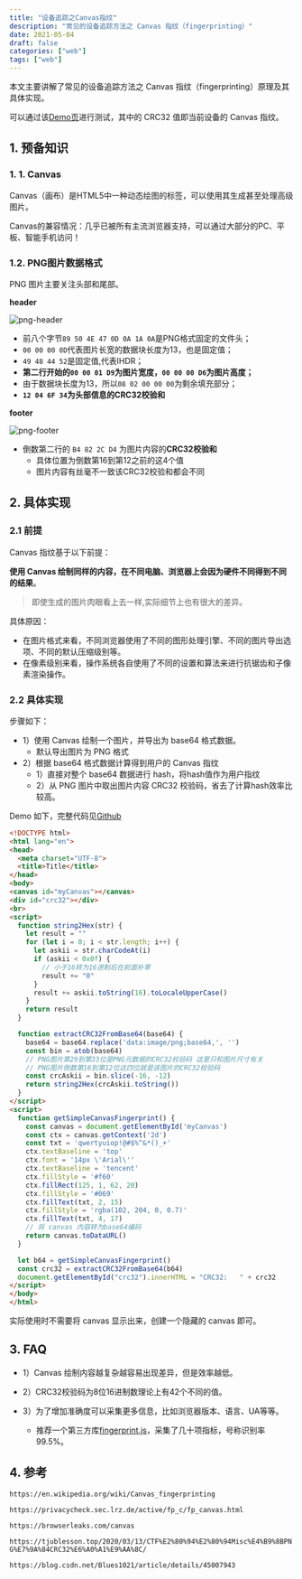 ```yaml
---
title: "设备追踪之Canvas指纹"
description: "常见的设备追踪方法之 Canvas 指纹（fingerprinting）"
date: 2021-05-04
draft: false
categories: ["web"]
tags: ["web"]
---
```


本文主要讲解了常见的设备追踪方法之 Canvas 指纹（fingerprinting）原理及其具体实现。

可以通过该[Demo页][demo]进行测试，其中的 CRC32 值即当前设备的  Canvas 指纹。

<!--more-->

## 1. 预备知识

### 1. 1. Canvas

Canvas（画布）是HTML5中一种动态绘图的标签，可以使用其生成甚至处理高级图片。

Canvas的兼容情况：几乎已被所有主流浏览器支持，可以通过大部分的PC、平板、智能手机访问！

### 1.2. PNG图片数据格式

PNG 图片主要关注头部和尾部。



**header**

![png-header][png-header]



- 前八个字节`89 50 4E 47 0D 0A 1A 0A`是PNG格式固定的文件头；
- `00 00 00 0D`代表图片长宽的数据块长度为13，也是固定值；
- `49 48 44 52`是固定值,代表IHDR；
- **第二行开始的`00 00 01 D9`为图片宽度，`00 00 00 D6`为图片高度；**
- 由于数据块长度为13，所以`08 02 00 00 00`为剩余填充部分；
- **`12 04 6F 34`为头部信息的CRC32校验和**



**footer**

![png-footer][png-footer]

* 倒数第二行的 `B4 82 2C D4` 为图片内容的**CRC32校验和**
  * 具体位置为倒数第16到第12之前的这4个值
  * 图片内容有丝毫不一致该CRC32校验和都会不同



## 2. 具体实现

### 2.1 前提

Canvas 指纹基于以下前提：

**使用 Canvas 绘制同样的内容，在不同电脑、浏览器上会因为硬件不同得到不同的结果**。

> 即使生成的图片肉眼看上去一样,实际细节上也有很大的差异。

具体原因：

* 在图片格式来看，不同浏览器使用了不同的图形处理引擎、不同的图片导出选项、不同的默认压缩级别等。
* 在像素级别来看，操作系统各自使用了不同的设置和算法来进行抗锯齿和子像素渲染操作。



### 2.2 具体实现

步骤如下：

* 1）使用 Canvas 绘制一个图片，并导出为 base64 格式数据。
  * 默认导出图片为 PNG 格式
* 2）根据  base64 格式数据计算得到用户的 Canvas 指纹
  * 1）直接对整个  base64 数据进行 hash，将hash值作为用户指纹
  * 2）从 PNG 图片中取出图片内容 CRC32 校验码，省去了计算hash效率比较高。

Demo 如下，完整代码见[Github][github]

```html
<!DOCTYPE html>
<html lang="en">
<head>
  <meta charset="UTF-8">
  <title>Title</title>
</head>
<body>
<canvas id="myCanvas"></canvas>
<div id="crc32"></div>
<br>
<script>
  function string2Hex(str) {
    let result = ""
    for (let i = 0; i < str.length; i++) {
      let askii = str.charCodeAt(i)
      if (askii < 0x0f) {
        // 小于16转为16进制后在前面补零
        result += "0"
      }
      result += askii.toString(16).toLocaleUpperCase()
    }
    return result
  }

  function extractCRC32FromBase64(base64) {
    base64 = base64.replace('data:image/png;base64,', '')
    const bin = atob(base64)
    // PNG图片第29到第33位是PNG元数据的CRC32校验码 这里只和图片尺寸有关
    // PNG图片倒数第16到第12位这四位就是该图片的CRC32校验码
    const crcAskii = bin.slice(-16, -12)
    return string2Hex(crcAskii.toString())
  }
</script>
<script>
  function getSimpleCanvasFingerprint() {
    const canvas = document.getElementById('myCanvas')
    const ctx = canvas.getContext('2d')
    const txt = 'qwertyuiop!@#$%^&*()_+'
    ctx.textBaseline = 'top'
    ctx.font = '14px \'Arial\''
    ctx.textBaseline = 'tencent'
    ctx.fillStyle = '#f60'
    ctx.fillRect(125, 1, 62, 20)
    ctx.fillStyle = '#069'
    ctx.fillText(txt, 2, 15)
    ctx.fillStyle = 'rgba(102, 204, 0, 0.7)'
    ctx.fillText(txt, 4, 17)
    // 将 canvas 内容转为base64编码
    return canvas.toDataURL()
  }

  let b64 = getSimpleCanvasFingerprint()
  const crc32 = extractCRC32FromBase64(b64)
  document.getElementById("crc32").innerHTML = "CRC32:   " + crc32
</script>
</body>
</html>
```

实际使用时不需要将 canvas 显示出来，创建一个隐藏的 canvas 即可。



## 3. FAQ

* 1）Canvas 绘制内容越复杂越容易出现差异，但是效率越低。

* 2）CRC32校验码为8位16进制数理论上有42个不同的值。

* 3）为了增加准确度可以采集更多信息，比如浏览器版本、语言、UA等等。

  * 推荐一个第三方库[fingerprint.js][fingerprint.js]，采集了几十项指标，号称识别率99.5%。

  



## 4. 参考

`https://en.wikipedia.org/wiki/Canvas_fingerprinting`

`https://privacycheck.sec.lrz.de/active/fp_c/fp_canvas.html`

`https://browserleaks.com/canvas`

`https://tjublesson.top/2020/03/13/CTF%E2%80%94%E2%80%94Misc%E4%B9%8BPNG%E7%9A%84CRC32%E6%A0%A1%E9%AA%8C/`

`https://blog.csdn.net/Blues1021/article/details/45007943`



[demo]:https://lixueduan.com/tools/canvasfp/fp-crc.html
[github]:https://github.com/barrypt/i-vue/tree/master/canvasfp
[fingerprint.js]:https://github.com/fingerprintjs/fingerprintjs

[png-header]:https://github.com/barrypt/blog/raw/master/images/web/canvasfp/png-header.png
[png-footer]:https://github.com/barrypt/blog/raw/master/images/web/canvasfp/png-footer.png

